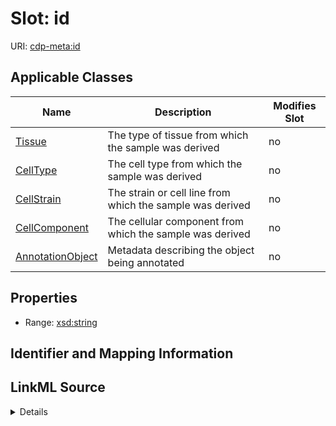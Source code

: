 # Slot: id

URI: [cdp-meta:id](metadataid)



<!-- no inheritance hierarchy -->




## Applicable Classes

| Name | Description | Modifies Slot |
| --- | --- | --- |
[Tissue](Tissue.md) | The type of tissue from which the sample was derived |  no  |
[CellType](CellType.md) | The cell type from which the sample was derived |  no  |
[CellStrain](CellStrain.md) | The strain or cell line from which the sample was derived |  no  |
[CellComponent](CellComponent.md) | The cellular component from which the sample was derived |  no  |
[AnnotationObject](AnnotationObject.md) | Metadata describing the object being annotated |  no  |







## Properties

* Range: [xsd:string](http://www.w3.org/2001/XMLSchema#string)





## Identifier and Mapping Information








## LinkML Source

<details>
```yaml
name: id
alias: id
domain_of:
- Tissue
- CellType
- CellStrain
- CellComponent
- AnnotationObject
range: string

```
</details>
